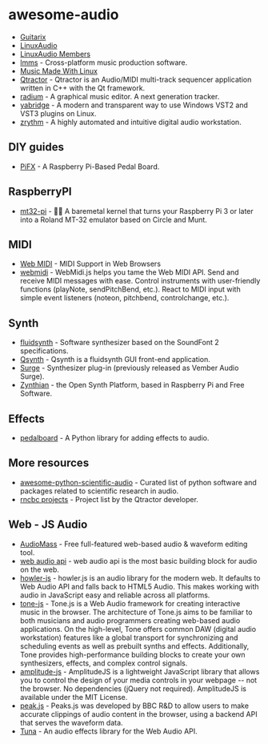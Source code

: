 # awesome-audio

- [Guitarix](https://guitarix.org/)
- [LinuxAudio](http://linuxaudio.org)
- [LinuxAudio Members](http://linuxaudio.org/members.html)
- [lmms](https://github.com/LMMS/lmms) - Cross-platform music production software.
- [Music Made With Linux](https://wiki.linuxaudio.org/apps/categories/music_made_with_linux)
- [Qtractor](http://qtractor.org/) - Qtractor is an Audio/MIDI multi-track sequencer application written in C++ with the Qt framework.
- [radium](https://github.com/kmatheussen/radium) - A graphical music editor. A next generation tracker.
- [yabridge](https://github.com/robbert-vdh/yabridge) - A modern and transparent way to use Windows VST2 and VST3 plugins on Linux.
- [zrythm](https://github.com/zrythm/zrythm) - A highly automated and intuitive digital audio workstation.

## DIY guides
- [PiFX](https://medium.com/@atippy83/guitarix-the-pi-dle-board-8d6298ca8e42) - A Raspberry Pi-Based Pedal Board.

## RaspberryPI
- [mt32-pi](https://github.com/dwhinham/mt32-pi) - 🎹🎶 A baremetal kernel that turns your Raspberry Pi 3 or later into a Roland MT-32 emulator based on Circle and Munt.

## MIDI
- [Web MIDI](https://www.midi.org/17-the-mma/99-web-midi) - MIDI Support in Web Browsers
- [webmidi](https://github.com/djipco/webmidi) - WebMidi.js helps you tame the Web MIDI API. Send and receive MIDI messages with ease. Control instruments with user-friendly functions (playNote, sendPitchBend, etc.). React to MIDI input with simple event listeners (noteon, pitchbend, controlchange, etc.).

## Synth
- [fluidsynth](https://github.com/FluidSynth/fluidsynth) - Software synthesizer based on the SoundFont 2 specifications.
- [Qsynth](https://qsynth.sourceforge.io/) - Qsynth is a fluidsynth GUI front-end application.
- [Surge](https://github.com/surge-synthesizer/surge) - Synthesizer plug-in (previously released as Vember Audio Surge).
- [Zynthian](https://zynthian.org/) - the Open Synth Platform, based in Raspberry Pi and Free Software.

## Effects
- [pedalboard](https://github.com/spotify/pedalboard) - A Python library for adding effects to audio.

## More resources
- [awesome-python-scientific-audio](https://github.com/faroit/awesome-python-scientific-audio) - Curated list of python software and packages related to scientific research in audio.
- [rncbc projects](https://www.rncbc.org/drupal/node/13) - Project list by the Qtractor developer.

## Web - JS Audio
- [AudioMass](https://github.com/pkalogiros/AudioMass) - Free full-featured web-based audio & waveform editing tool.
- [web audio api](https://developer.mozilla.org/en-US/docs/Web/API/Web_Audio_API) - web audio api is the most basic building block for audio on the web.
- [howler-js](https://github.com/goldfire/howler.js) - howler.js is an audio library for the modern web. It defaults to Web Audio API and falls back to HTML5 Audio. This makes working with audio in JavaScript easy and reliable across all platforms.
- [tone-js](https://tonejs.github.io/) - Tone.js is a Web Audio framework for creating interactive music in the browser. The architecture of Tone.js aims to be familiar to both musicians and audio programmers creating web-based audio applications. On the high-level, Tone offers common DAW (digital audio workstation) features like a global transport for synchronizing and scheduling events as well as prebuilt synths and effects. Additionally, Tone provides high-performance building blocks to create your own synthesizers, effects, and complex control signals.
- [amplitude-js](https://github.com/521dimensions/amplitudejs) - AmplitudeJS is a lightweight JavaScript library that allows you to control the design of your media controls in your webpage -- not the browser. No dependencies (jQuery not required). AmplitudeJS is available under the MIT License.
- [peak.js](https://github.com/bbc/peaks.js) - Peaks.js was developed by BBC R&D to allow users to make accurate clippings of audio content in the browser, using a backend API that serves the waveform data.
- [Tuna](https://github.com/Theodeus/tuna) - An audio effects library for the Web Audio API.
